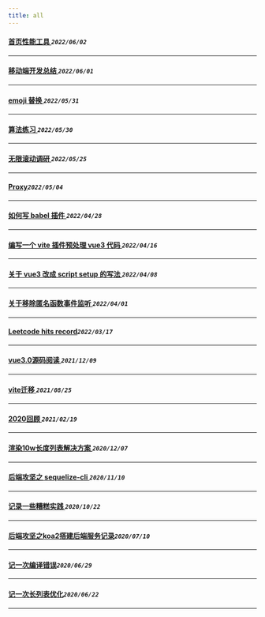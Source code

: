 ```yaml
---
title: all
---
```

 #### [首页性能工具    ](/blog/20220602_optimize_tool.md)_`2022/06/02`_
*****
 #### [移动端开发总结  ](/blog/20220601_mobileFe.md)_`2022/06/01`_
*****
 #### [emoji 替换  ](/blog/20220531_emoji.md)_`2022/05/31`_
*****
 #### [算法练习  ](/blog/20220530_sword.md)_`2022/05/30`_
*****
 #### [无限滚动调研  ](/blog/20220525_infinityScrollResearch.md)_`2022/05/25`_
*****
 #### [Proxy](/blog/20220504_proxy.md)_`2022/05/04`_
*****
 #### [如何写 babel 插件  ](/blog/20220428_babel.md)_`2022/04/28`_
*****
 #### [编写一个 vite 插件预处理 vue3 代码  ](/blog/20220416_viteplugin_definereactive.md)_`2022/04/16`_
*****
 #### [关于 vue3 改成 script setup 的写法  ](/blog/20220408_scriptsetupadvise.md)_`2022/04/08`_
*****
 #### [关于移除匿名函数事件监听  ](/blog/20220401_eventlistener.md)_`2022/04/01`_
*****
 #### [Leetcode hits record](/blog/20220317_leetcode.md)_`2022/03/17`_
*****
 #### [vue3.0源码阅读 ](/blog/20211209_vue3.0_1.md)_`2021/12/09`_
*****
 #### [vite迁移      ](/blog/20210825_vite_init.md)_`2021/08/25`_
*****
 #### [2020回顾    ](/blog/20210219_2020.md)_`2021/02/19`_
*****
 #### [渲染10w长度列表解决方案  ](/blog/20201207_infinityList.md)_`2020/12/07`_
*****
 #### [后端攻坚之 sequelize-cli   ](/blog/20201110_sequelize_cli.md)_`2020/11/10`_
*****
 #### [记录一些糟糕实践  ](/blog/20201022_record_accident_log.md)_`2020/10/22`_
*****
 #### [后端攻坚之koa2搭建后端服务记录](/blog/20200710_firstBackendLog.md)_`2020/07/10`_
*****
 #### [记一次编译错误](/blog/20200629_lookAtError.md)_`2020/06/29`_
*****
 #### [记一次长列表优化](/blog/20200622_longListOptmize.md)_`2020/06/22`_
*****